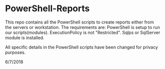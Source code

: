 # PowerShell-Reports
This repo contains all the PowerShell scripts to create reports either from the servers or workstation.
The requirements are:
PowerShell is setup to run our scripts(modules).
ExecutionPolicy is not "Restricted".
Sqlps or SqlServer module is installed.

All specific details in the PowerShell scripts have been changed for privacy purposes.

6/7/2018
